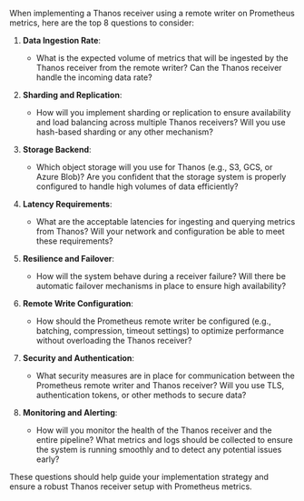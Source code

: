 When implementing a Thanos receiver using a remote writer on Prometheus metrics, here are the top 8 questions to consider:

1. **Data Ingestion Rate**: 
   - What is the expected volume of metrics that will be ingested by the Thanos receiver from the remote writer? Can the Thanos receiver handle the incoming data rate?

2. **Sharding and Replication**: 
   - How will you implement sharding or replication to ensure availability and load balancing across multiple Thanos receivers? Will you use hash-based sharding or any other mechanism?

3. **Storage Backend**: 
   - Which object storage will you use for Thanos (e.g., S3, GCS, or Azure Blob)? Are you confident that the storage system is properly configured to handle high volumes of data efficiently?

4. **Latency Requirements**: 
   - What are the acceptable latencies for ingesting and querying metrics from Thanos? Will your network and configuration be able to meet these requirements?

5. **Resilience and Failover**: 
   - How will the system behave during a receiver failure? Will there be automatic failover mechanisms in place to ensure high availability?

6. **Remote Write Configuration**: 
   - How should the Prometheus remote writer be configured (e.g., batching, compression, timeout settings) to optimize performance without overloading the Thanos receiver?

7. **Security and Authentication**: 
   - What security measures are in place for communication between the Prometheus remote writer and Thanos receiver? Will you use TLS, authentication tokens, or other methods to secure data?

8. **Monitoring and Alerting**: 
   - How will you monitor the health of the Thanos receiver and the entire pipeline? What metrics and logs should be collected to ensure the system is running smoothly and to detect any potential issues early?

These questions should help guide your implementation strategy and ensure a robust Thanos receiver setup with Prometheus metrics.